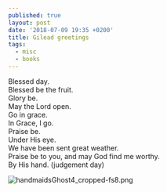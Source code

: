 ```yaml
---
published: true
layout: post
date: '2018-07-09 19:35 +0200'
title: Gilead greetings
tags:
  - misc
  - books
---
```

Blessed day.  
Blessed be the fruit.  
Glory be.  
May the Lord open.  
Go in grace.  
In Grace, I go.  
Praise be.  
Under His eye.  
We have been sent great weather.  
Praise be to you, and may God find me worthy.  
By His hand. (judgement day)  

![handmaidsGhost4_cropped-fs8.png]({{site.baseurl}}/media/handmaidsGhost4_cropped-fs8.png)
